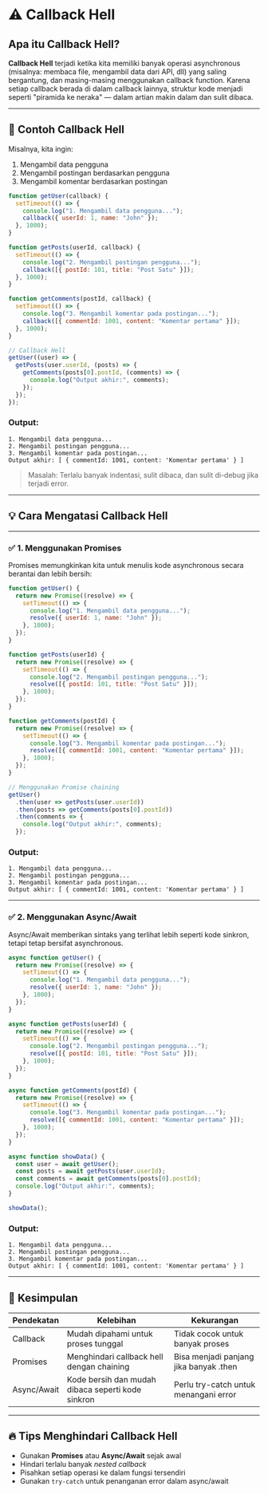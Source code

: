 
# ⚠ Callback Hell

## Apa itu Callback Hell?

**Callback Hell** terjadi ketika kita memiliki banyak operasi asynchronous (misalnya: membaca file, mengambil data dari API, dll) yang saling bergantung, dan masing-masing menggunakan callback function. Karena setiap callback berada di dalam callback lainnya, struktur kode menjadi seperti "piramida ke neraka" — dalam artian makin dalam dan sulit dibaca.

---

## 🧱 Contoh Callback Hell

Misalnya, kita ingin:

1. Mengambil data pengguna  
2. Mengambil postingan berdasarkan pengguna  
3. Mengambil komentar berdasarkan postingan  

```javascript
function getUser(callback) {
  setTimeout(() => {
    console.log("1. Mengambil data pengguna...");
    callback({ userId: 1, name: "John" });
  }, 1000);
}

function getPosts(userId, callback) {
  setTimeout(() => {
    console.log("2. Mengambil postingan pengguna...");
    callback([{ postId: 101, title: "Post Satu" }]);
  }, 1000);
}

function getComments(postId, callback) {
  setTimeout(() => {
    console.log("3. Mengambil komentar pada postingan...");
    callback([{ commentId: 1001, content: "Komentar pertama" }]);
  }, 1000);
}

// Callback Hell
getUser((user) => {
  getPosts(user.userId, (posts) => {
    getComments(posts[0].postId, (comments) => {
      console.log("Output akhir:", comments);
    });
  });
});
```

### Output:
```
1. Mengambil data pengguna...
2. Mengambil postingan pengguna...
3. Mengambil komentar pada postingan...
Output akhir: [ { commentId: 1001, content: 'Komentar pertama' } ]
```

> Masalah: Terlalu banyak indentasi, sulit dibaca, dan sulit di-debug jika terjadi error.

---

## 💡 Cara Mengatasi Callback Hell

---

### ✅ 1. Menggunakan Promises

Promises memungkinkan kita untuk menulis kode asynchronous secara berantai dan lebih bersih:

```javascript
function getUser() {
  return new Promise((resolve) => {
    setTimeout(() => {
      console.log("1. Mengambil data pengguna...");
      resolve({ userId: 1, name: "John" });
    }, 1000);
  });
}

function getPosts(userId) {
  return new Promise((resolve) => {
    setTimeout(() => {
      console.log("2. Mengambil postingan pengguna...");
      resolve([{ postId: 101, title: "Post Satu" }]);
    }, 1000);
  });
}

function getComments(postId) {
  return new Promise((resolve) => {
    setTimeout(() => {
      console.log("3. Mengambil komentar pada postingan...");
      resolve([{ commentId: 1001, content: "Komentar pertama" }]);
    }, 1000);
  });
}

// Menggunakan Promise chaining
getUser()
  .then(user => getPosts(user.userId))
  .then(posts => getComments(posts[0].postId))
  .then(comments => {
    console.log("Output akhir:", comments);
  });
```

### Output:
```
1. Mengambil data pengguna...
2. Mengambil postingan pengguna...
3. Mengambil komentar pada postingan...
Output akhir: [ { commentId: 1001, content: 'Komentar pertama' } ]
```

---

### ✅ 2. Menggunakan Async/Await

Async/Await memberikan sintaks yang terlihat lebih seperti kode sinkron, tetapi tetap bersifat asynchronous.

```javascript
async function getUser() {
  return new Promise((resolve) => {
    setTimeout(() => {
      console.log("1. Mengambil data pengguna...");
      resolve({ userId: 1, name: "John" });
    }, 1000);
  });
}

async function getPosts(userId) {
  return new Promise((resolve) => {
    setTimeout(() => {
      console.log("2. Mengambil postingan pengguna...");
      resolve([{ postId: 101, title: "Post Satu" }]);
    }, 1000);
  });
}

async function getComments(postId) {
  return new Promise((resolve) => {
    setTimeout(() => {
      console.log("3. Mengambil komentar pada postingan...");
      resolve([{ commentId: 1001, content: "Komentar pertama" }]);
    }, 1000);
  });
}

async function showData() {
  const user = await getUser();
  const posts = await getPosts(user.userId);
  const comments = await getComments(posts[0].postId);
  console.log("Output akhir:", comments);
}

showData();
```

### Output:
```
1. Mengambil data pengguna...
2. Mengambil postingan pengguna...
3. Mengambil komentar pada postingan...
Output akhir: [ { commentId: 1001, content: 'Komentar pertama' } ]
```

---

## 📌 Kesimpulan

| Pendekatan     | Kelebihan                                              | Kekurangan                              |
|----------------|--------------------------------------------------------|------------------------------------------|
| Callback       | Mudah dipahami untuk proses tunggal                    | Tidak cocok untuk banyak proses          |
| Promises       | Menghindari callback hell dengan chaining              | Bisa menjadi panjang jika banyak .then   |
| Async/Await    | Kode bersih dan mudah dibaca seperti kode sinkron     | Perlu try-catch untuk menangani error    |

---

## 🔥 Tips Menghindari Callback Hell

- Gunakan **Promises** atau **Async/Await** sejak awal
- Hindari terlalu banyak *nested callback*
- Pisahkan setiap operasi ke dalam fungsi tersendiri
- Gunakan `try-catch` untuk penanganan error dalam async/await
